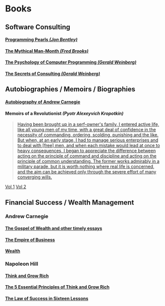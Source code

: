 # Books

## Software Consulting

#### [Programming Pearls _(Jon Bentley)_](https://www.amazon.com/Programming-Pearls-Jon-Bentley/dp/8177588583)

#### [The Mythical Man-Month _(Fred Brooks)_](https://www.amazon.com/Mythical-Man-Month-Software-Engineering-Anniversary/dp/0201835959)

#### [The Psychology of Computer Programming _(Gerald Weinberg)_](https://www.amazon.com/Psychology-Computer-Programming-Silver-Anniversary-ebook/dp/B004R9QACC)

#### [The Secrets of Consulting _(Gerald Weinberg)_](https://www.amazon.com/Secrets-Consulting-Giving-Getting-Successfully/dp/0932633013)


## Autobiographies / Memoirs / Biographies

#### [Autobiography of Andrew Carnegie](https://archive.org/details/autobiographyofa00carn/mode/1up)

#### Memoirs of a Revolutionist _(Pyotr Alexeyvich Kropotkin)_
> [Having been brought up in a serf-owner's family, I entered active life, like all young men of my time, 
  with a great deal of confidence in the necessity of commanding, ordering, scolding, punishing and the like.
  But when, at an early stage, I had to manage serious enterprises and to deal with [free] men, and when each 
  mistake would lead at once to heavy consequences, I began to appreciate the difference between acting on the 
  principle of command and discipline and acting on the principle of common understanding. The former works 
  admirably in a military parade, but it is worth nothing where real life is concerned, and the aim can be 
  achieved only through the severe effort of many converging wills.](https://archive.org/details/memoirsofrevolut01kropuoft/page/250/mode/1up?q=Having+been+brought+up+in+a+serf+owner%E2%80%99s+family)

[Vol 1](https://archive.org/details/memoirsofrevolut01kropuoft/page/n5/mode/1up) 
[Vol 2](https://archive.org/details/memoirsofrevolut02kropuoft/page/n8/mode/1up)


## Financial Success / Wealth Management

### Andrew Carnegie
#### [The Gospel of Wealth and other timely essays](https://archive.org/details/gospelofwealthot00carnuoft/mode/1up)
#### [The Empire of Business](https://archive.org/details/empireofbusiness00carnuoft/mode/1up)
#### [Wealth](https://archive.org/details/8906CarnegieWealth/mode/1up)

### Napoleon Hill
#### [Think and Grow Rich](https://archive.org/details/thinkgrowric00hill/mode/1up)
#### [The 5 Essential Principles of Think and Grow Rich](https://archive.org/details/napoleon-hill-foundation-the-5-essential-principles-of-think-and-grow-rich-the-p/mode/1up)

#### [The Law of Success in Sixteen Lessons](https://archive.org/details/Law_Of_Success_in_16_Lessons/mode/1up)
